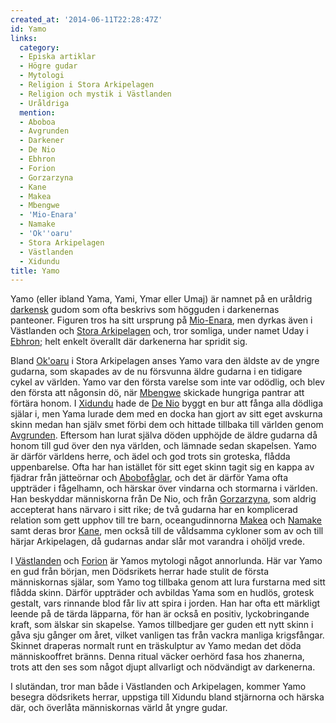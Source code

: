```yaml
---
created_at: '2014-06-11T22:28:47Z'
id: Yamo
links:
  category:
  - Episka artiklar
  - Högre gudar
  - Mytologi
  - Religion i Stora Arkipelagen
  - Religion och mystik i Västlanden
  - Uråldriga
  mention:
  - Aboboa
  - Avgrunden
  - Darkener
  - De Nio
  - Ebhron
  - Forion
  - Gorzarzyna
  - Kane
  - Makea
  - Mbengwe
  - 'Mio-Enara'
  - Namake
  - 'Ok''oaru'
  - Stora Arkipelagen
  - Västlanden
  - Xidundu
title: Yamo
---
```


Yamo (eller ibland Yama, Yami, Ymar eller Umaj) är namnet på en uråldrig [darkensk] gudom som ofta
beskrivs som högguden i darkenernas panteoner. Figuren tros ha sitt ursprung på [Mio-Enara], men
dyrkas även i Västlanden och [Stora Arkipelagen] och, tror somliga, under namet Uday i [Ebhron];
helt enkelt överallt där darkenerna har spridit sig.

Bland [Ok'oaru] i Stora Arkipelagen anses Yamo vara den äldste av de yngre gudarna, som skapades av
de nu försvunna äldre gudarna i en tidigare cykel av världen. Yamo var den första varelse som inte
var odödlig, och blev den första att någonsin dö, när [Mbengwe] skickade hungriga pantrar att
förtära honom. I [Xidundu] hade de [De Nio] byggt en bur att fånga alla dödliga själar i, men Yama
lurade dem med en docka han gjort av sitt eget avskurna skinn medan han själv smet förbi dem och
hittade tillbaka till världen genom [Avgrunden]. Eftersom han lurat själva döden upphöjde de äldre
gudarna då honom till gud över den nya världen, och lämnade sedan skapelsen. Yamo är därför världens
herre, och ädel och god trots sin groteska, flådda uppenbarelse. Ofta har han istället för sitt eget
skinn tagit sig en kappa av fjädrar från jätteörnar och [Abobofåglar], och det är därför Yama ofta
uppträder i fågelhamn, och härskar över vindarna och stormarna i världen. Han beskyddar människorna
från De Nio, och från [Gorzarzyna], som aldrig accepterat hans närvaro i sitt rike; de två gudarna
har en komplicerad relation som gett upphov till tre barn, oceangudinnorna [Makea] och [Namake] samt
deras bror [Kane], men också till de våldsamma cykloner som av och till härjar Arkipelagen, då
gudarnas andar slår mot varandra i ohöljd vrede.

I [Västlanden] och [Forion] är Yamos mytologi något annorlunda. Här var Yamo en gud från början, men
Dödsrikets herrar hade stulit de första människornas själar, som Yamo tog tillbaka genom att lura
furstarna med sitt flådda skinn. Därför uppträder och avbildas Yama som en hudlös, grotesk gestalt,
vars rinnande blod får liv att spira i jorden. Han har ofta ett märkligt leende på de tärda
läpparna, för han är också en positiv, lyckobringande kraft, som älskar sin skapelse. Yamos
tillbedjare ger guden ett nytt skinn i gåva sju gånger om året, vilket vanligen tas från vackra
manliga krigsfångar. Skinnet draperas normalt runt en träskulptur av Yamo medan det döda
människooffret bränns. Denna ritual väcker oerhörd fasa hos zhanerna, trots att den ses som något
djupt allvarligt och nödvändigt av darkenerna.

I slutändan, tror man både i Västlanden och Arkipelagen, kommer Yamo besegra dödsrikets herrar,
uppstiga till Xidundu bland stjärnorna och härska där, och överlåta människornas värld åt yngre
gudar.

  [darkensk]: Darkener
  [Mio-Enara]: Mio-Enara
  [Stora Arkipelagen]: Stora_Arkipelagen
  [Ebhron]: Ebhron
  [Ok'oaru]: Okoaru
  [Mbengwe]: Mbengwe
  [Xidundu]: Xidundu
  [De Nio]: De_Nio
  [Avgrunden]: Avgrunden
  [Abobofåglar]: Aboboa
  [Gorzarzyna]: Gorzarzyna
  [Makea]: Makea
  [Namake]: Namake
  [Kane]: Kane
  [Västlanden]: Västlanden
  [Forion]: Forion